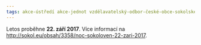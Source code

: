 ```yaml
---
tags: akce-ústředí akce-jednot vzdělavatelský-odbor-české-obce-sokolské
---
```


Letos proběhne **22. září 2017**. Více informací na http://sokol.eu/obsah/3358/noc-sokoloven-22-zari-2017.